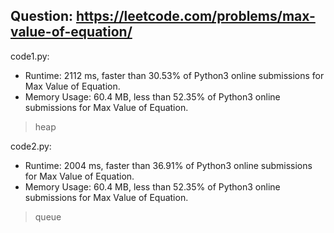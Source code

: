 ## Question: https://leetcode.com/problems/max-value-of-equation/

code1.py:
* Runtime: 2112 ms, faster than 30.53% of Python3 online submissions for Max Value of Equation.
* Memory Usage: 60.4 MB, less than 52.35% of Python3 online submissions for Max Value of Equation.
> heap

code2.py:
* Runtime: 2004 ms, faster than 36.91% of Python3 online submissions for Max Value of Equation.
* Memory Usage: 60.4 MB, less than 52.35% of Python3 online submissions for Max Value of Equation.
> queue